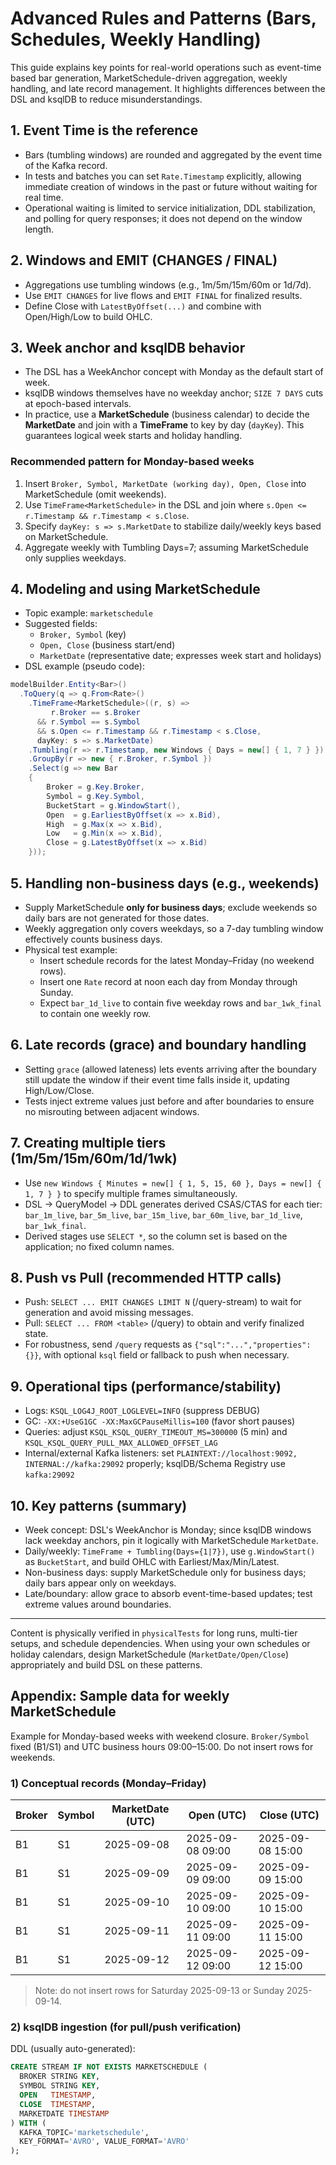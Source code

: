 # Advanced Rules and Patterns (Bars, Schedules, Weekly Handling)

This guide explains key points for real-world operations such as event-time based bar generation, MarketSchedule-driven aggregation, weekly handling, and late record management. It highlights differences between the DSL and ksqlDB to reduce misunderstandings.

## 1. Event Time is the reference
- Bars (tumbling windows) are rounded and aggregated by the event time of the Kafka record.
- In tests and batches you can set `Rate.Timestamp` explicitly, allowing immediate creation of windows in the past or future without waiting for real time.
- Operational waiting is limited to service initialization, DDL stabilization, and polling for query responses; it does not depend on the window length.

## 2. Windows and EMIT (CHANGES / FINAL)
- Aggregations use tumbling windows (e.g., 1m/5m/15m/60m or 1d/7d).
- Use `EMIT CHANGES` for live flows and `EMIT FINAL` for finalized results.
- Define Close with `LatestByOffset(...)` and combine with Open/High/Low to build OHLC.

## 3. Week anchor and ksqlDB behavior
- The DSL has a WeekAnchor concept with Monday as the default start of week.
- ksqlDB windows themselves have no weekday anchor; `SIZE 7 DAYS` cuts at epoch-based intervals.
- In practice, use a **MarketSchedule** (business calendar) to decide the **MarketDate** and join with a **TimeFrame** to key by day (`dayKey`). This guarantees logical week starts and holiday handling.

### Recommended pattern for Monday-based weeks
1. Insert `Broker, Symbol, MarketDate (working day), Open, Close` into MarketSchedule (omit weekends).
2. Use `TimeFrame<MarketSchedule>` in the DSL and join where `s.Open <= r.Timestamp && r.Timestamp < s.Close`.
3. Specify `dayKey: s => s.MarketDate` to stabilize daily/weekly keys based on MarketSchedule.
4. Aggregate weekly with Tumbling Days=7; assuming MarketSchedule only supplies weekdays.

## 4. Modeling and using MarketSchedule
- Topic example: `marketschedule`
- Suggested fields:
  - `Broker, Symbol` (key)
  - `Open, Close` (business start/end)
  - `MarketDate` (representative date; expresses week start and holidays)
- DSL example (pseudo code):

```csharp
modelBuilder.Entity<Bar>()
  .ToQuery(q => q.From<Rate>()
    .TimeFrame<MarketSchedule>((r, s) =>
         r.Broker == s.Broker
      && r.Symbol == s.Symbol
      && s.Open <= r.Timestamp && r.Timestamp < s.Close,
      dayKey: s => s.MarketDate)
    .Tumbling(r => r.Timestamp, new Windows { Days = new[] { 1, 7 } })
    .GroupBy(r => new { r.Broker, r.Symbol })
    .Select(g => new Bar
    {
        Broker = g.Key.Broker,
        Symbol = g.Key.Symbol,
        BucketStart = g.WindowStart(),
        Open  = g.EarliestByOffset(x => x.Bid),
        High  = g.Max(x => x.Bid),
        Low   = g.Min(x => x.Bid),
        Close = g.LatestByOffset(x => x.Bid)
    }));
```

## 5. Handling non-business days (e.g., weekends)
- Supply MarketSchedule **only for business days**; exclude weekends so daily bars are not generated for those dates.
- Weekly aggregation only covers weekdays, so a 7-day tumbling window effectively counts business days.
- Physical test example:
  - Insert schedule records for the latest Monday–Friday (no weekend rows).
  - Insert one `Rate` record at noon each day from Monday through Sunday.
  - Expect `bar_1d_live` to contain five weekday rows and `bar_1wk_final` to contain one weekly row.

## 6. Late records (grace) and boundary handling
- Setting `grace` (allowed lateness) lets events arriving after the boundary still update the window if their event time falls inside it, updating High/Low/Close.
- Tests inject extreme values just before and after boundaries to ensure no misrouting between adjacent windows.

## 7. Creating multiple tiers (1m/5m/15m/60m/1d/1wk)
- Use `new Windows { Minutes = new[] { 1, 5, 15, 60 }, Days = new[] { 1, 7 } }` to specify multiple frames simultaneously.
- DSL → QueryModel → DDL generates derived CSAS/CTAS for each tier: `bar_1m_live`, `bar_5m_live`, `bar_15m_live`, `bar_60m_live`, `bar_1d_live`, `bar_1wk_final`.
- Derived stages use `SELECT *`, so the column set is based on the application; no fixed column names.

## 8. Push vs Pull (recommended HTTP calls)
- Push: `SELECT ... EMIT CHANGES LIMIT N` (/query-stream) to wait for generation and avoid missing messages.
- Pull: `SELECT ... FROM <table>` (/query) to obtain and verify finalized state.
- For robustness, send `/query` requests as `{"sql":"...","properties":{}}`, with optional `ksql` field or fallback to push when necessary.

## 9. Operational tips (performance/stability)
- Logs: `KSQL_LOG4J_ROOT_LOGLEVEL=INFO` (suppress DEBUG)
- GC: `-XX:+UseG1GC -XX:MaxGCPauseMillis=100` (favor short pauses)
- Queries: adjust `KSQL_KSQL_QUERY_TIMEOUT_MS=300000` (5 min) and `KSQL_KSQL_QUERY_PULL_MAX_ALLOWED_OFFSET_LAG`
- Internal/external Kafka listeners: set `PLAINTEXT://localhost:9092, INTERNAL://kafka:29092` properly; ksqlDB/Schema Registry use `kafka:29092`

## 10. Key patterns (summary)
- Week concept: DSL's WeekAnchor is Monday; since ksqlDB windows lack weekday anchors, pin it logically with MarketSchedule `MarketDate`.
- Daily/weekly: `TimeFrame + Tumbling(Days={1|7})`, use `g.WindowStart()` as `BucketStart`, and build OHLC with Earliest/Max/Min/Latest.
- Non-business days: supply MarketSchedule only for business days; daily bars appear only on weekdays.
- Late/boundary: allow grace to absorb event-time-based updates; test extreme values around boundaries.

---
Content is physically verified in `physicalTests` for long runs, multi-tier setups, and schedule dependencies. When using your own schedules or holiday calendars, design MarketSchedule (`MarketDate/Open/Close`) appropriately and build DSL on these patterns.

## Appendix: Sample data for weekly MarketSchedule

Example for Monday-based weeks with weekend closure. `Broker/Symbol` fixed (B1/S1) and UTC business hours 09:00–15:00. Do not insert rows for weekends.

### 1) Conceptual records (Monday–Friday)

| Broker | Symbol | MarketDate (UTC) | Open (UTC)        | Close (UTC)       |
|--------|--------|------------------|-------------------|-------------------|
| B1     | S1     | 2025-09-08       | 2025-09-08 09:00  | 2025-09-08 15:00  |
| B1     | S1     | 2025-09-09       | 2025-09-09 09:00  | 2025-09-09 15:00  |
| B1     | S1     | 2025-09-10       | 2025-09-10 09:00  | 2025-09-10 15:00  |
| B1     | S1     | 2025-09-11       | 2025-09-11 09:00  | 2025-09-11 15:00  |
| B1     | S1     | 2025-09-12       | 2025-09-12 09:00  | 2025-09-12 15:00  |

> Note: do not insert rows for Saturday 2025-09-13 or Sunday 2025-09-14.

### 2) ksqlDB ingestion (for pull/push verification)

DDL (usually auto-generated):

```sql
CREATE STREAM IF NOT EXISTS MARKETSCHEDULE (
  BROKER STRING KEY,
  SYMBOL STRING KEY,
  OPEN   TIMESTAMP,
  CLOSE  TIMESTAMP,
  MARKETDATE TIMESTAMP
) WITH (
  KAFKA_TOPIC='marketschedule',
  KEY_FORMAT='AVRO', VALUE_FORMAT='AVRO'
);
```
